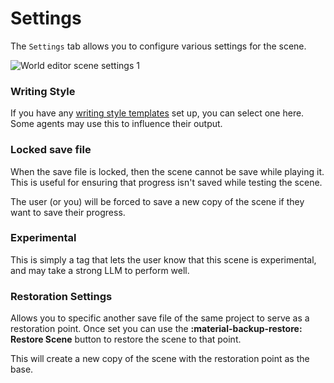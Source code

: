 # Settings

The `Settings` tab allows you to configure various settings for the scene.

![World editor scene settings 1](/talemate/img/0.29.0/world-editor-scene-settings-1.png)

### Writing Style

If you have any [writing style templates](/talemate/user-guide/world-editor/templates/writing-style/) set up, you can select one here. Some agents may use this to influence their output.

### Locked save file

When the save file is locked, then the scene cannot be save while playing it. This is useful for ensuring that progress isn't saved while testing the scene.

The user (or you) will be forced to save a new copy of the scene if they want to save their progress.

### Experimental

This is simply a tag that lets the user know that this scene is experimental, and may take a strong LLM to perform well.

### Restoration Settings

Allows you to specific another save file of the same project to serve as a restoration point. Once set you can use the **:material-backup-restore: Restore Scene** button to restore the scene to that point.

This will create a new copy of the scene with the restoration point as the base.